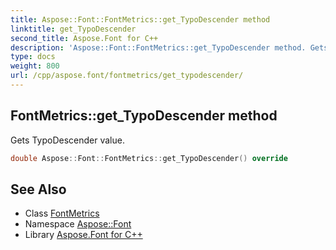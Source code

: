 ```yaml
---
title: Aspose::Font::FontMetrics::get_TypoDescender method
linktitle: get_TypoDescender
second_title: Aspose.Font for C++
description: 'Aspose::Font::FontMetrics::get_TypoDescender method. Gets TypoDescender value in C++.'
type: docs
weight: 800
url: /cpp/aspose.font/fontmetrics/get_typodescender/
---
```

## FontMetrics::get_TypoDescender method


Gets TypoDescender value.

```cpp
double Aspose::Font::FontMetrics::get_TypoDescender() override
```

## See Also

* Class [FontMetrics](../)
* Namespace [Aspose::Font](../../)
* Library [Aspose.Font for C++](../../../)
